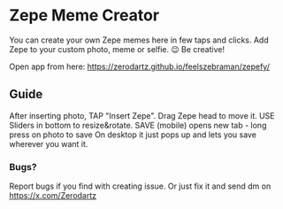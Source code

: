 # Zepe Meme Creator

You can create your own Zepe memes here in few taps and clicks.
Add Zepe to your custom photo, meme or selfie. 😉 Be creative!

Open app from here: https://zerodartz.github.io/feelszebraman/zepefy/

## Guide
After inserting photo, TAP "Insert Zepe".
Drag Zepe head to move it.
USE Sliders in bottom to resize&rotate.
SAVE (mobile) opens new tab - long press on photo to save
On desktop it just pops up and lets you save wherever you want it.

### Bugs?
Report bugs if you find with creating issue. Or just fix it and send dm on https://x.com/Zerodartz
